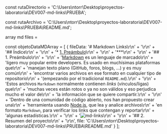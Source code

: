 const rutaDirectorio = 'C:\Users\ntorr\Desktop\proyectos-laboratoria\DEV007-md-links\PRUEBA';

const rutaArchivo = 'C:\Users\ntorr\Desktop\proyectos-laboratoria\DEV007-md-links\PRUEBA\README.md';

array md files =


const objetoDataMDArray = [
  {
    fileData: '# Markdown Links\r\n' +
      '\r\n' +
      '## Índice\r\n' +
      '\r\n' +
      '* [1. Preámbulo](#1-preámbulo)\r\n' +
      '\r\n' +
      '***\r\n' +
      '\r\n' +
      '## 1. Preámbulo\r\n' +
      '\r\n' +
      '[Markdown](https://es.wikipedia.org/wiki/Markdown) es un lenguaje de marcado\r\n' +
      'ligero muy popular entre developers. Es usado en muchísimas plataformas que\r\n' +
      'manejan texto plano (GitHub, foros, blogs, ...) y es muy común\r\n' +
      'encontrar varios archivos en ese formato en cualquier tipo de repositorio\r\n' +
      '(empezando por el tradicional `README.md`).\r\n' +
      '\r\n' +
      'Estos archivos `Markdown` normalmente contienen _links_ (vínculos/ligas) que\r\n' +
      'muchas veces están rotos o ya no son válidos y eso perjudica mucho el valor de\r\n' +
      'la información que se quiere compartir.\r\n' + 
      '\r\n' +
      'Dentro de una comunidad de código abierto, nos han propuesto crear una\r\n' +
      'herramienta usando [Node.js](https://nodejs.org/), que lea y analice archivos\r\n' +
      'en formato `Markdown`, para verificar los links que contengan y reportar\r\n' +
      'algunas estadísticas.\r\n' +
      '\r\n' +
      '![md-links](https://user-images.githubusercontent.com/110297/42118443-b7a5f1f0-7bc8-11e8-96ad-9cc5593715a6.jpg)\r\n' +
      '\r\n' +
      '## 2. Resumen del proyecto\r\n' +
      '\r\n',
    file: 'C:\\Users\\ntorr\\Desktop\\proyectos-laboratoria\\DEV007-md-links\\PRUEBA\\README.md'
  }
];
